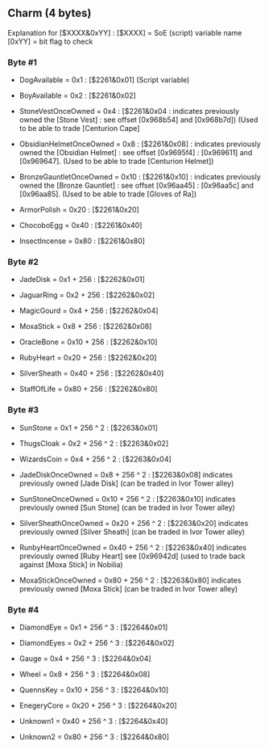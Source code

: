 ## Charm (4 bytes)

Explanation for [$XXXX&0xYY] : [$XXXX] = SoE (script) variable name [0xYY] = bit flag to check

### Byte #1
* DogAvailable = 0x1 : [$2261&0x01]  (Script variable)
* BoyAvailable = 0x2 : [$2261&0x02]
* StoneVestOnceOwned = 0x4 : [$2261&0x04 : indicates previously owned the [Stone Vest] : see offset [0x968b54] and [0x968b7d]) (Used to be able to trade [Centurion Cape]
* ObsidianHelmetOnceOwned = 0x8 : [$2261&0x08] : indicates previously owned the [Obsidian Helmet] : see offset [0x9695f4] : [0x969611] and [0x969647]. (Used to be able to trade [Centurion Helmet])
* BronzeGauntletOnceOwned = 0x10 : [$2261&0x10] : indicates previously owned the [Bronze Gauntlet] : see offset [0x96aa45] : [0x96aa5c] and [0x96aa85]. (Used to be able to trade [Gloves of Ra])

* ArmorPolish = 0x20 : [$2261&0x20]
* ChocoboEgg = 0x40 : [$2261&0x40]
* InsectIncense = 0x80 : [$2261&0x80]

### Byte #2
* JadeDisk = 0x1 + 256 : [$2262&0x01]
* JaguarRing = 0x2 + 256 : [$2262&0x02]
* MagicGourd = 0x4 + 256 : [$2262&0x04]
* MoxaStick = 0x8 + 256 : [$2262&0x08]

* OracleBone = 0x10 + 256 : [$2262&0x10]
* RubyHeart = 0x20 + 256 : [$2262&0x20]
* SilverSheath = 0x40 + 256 : [$2262&0x40]
* StaffOfLife = 0x80 + 256 : [$2262&0x80]

### Byte #3
* SunStone = 0x1 + 256 ^ 2 : [$2263&0x01]
* ThugsCloak = 0x2 + 256 ^ 2 : [$2263&0x02]
* WizardsCoin = 0x4 + 256 ^ 2 : [$2263&0x04]
* JadeDiskOnceOwned = 0x8 + 256 ^ 2 : [$2263&0x08] indicates previously owned [Jade Disk] (can be traded in Ivor Tower alley)
* SunStoneOnceOwned = 0x10 + 256 ^ 2 : [$2263&0x10] indicates previously owned [Sun Stone] (can be traded in Ivor Tower alley)

* SilverSheathOnceOwned = 0x20 + 256 ^ 2 : [$2263&0x20] indicates previously owned [Silver Sheath] (can be traded in Ivor Tower alley)
* RunbyHeartOnceOwned = 0x40 + 256 ^ 2 : [$2263&0x40] indicates previously owned [Ruby Heart] see [0x96942d] (used to trade back against [Moxa Stick] in Nobilia)
* MoxaStickOnceOwned = 0x80 + 256 ^ 2 : [$2263&0x80] indicates previously owned [Moxa Stick] (can be traded in Ivor Tower alley)

### Byte #4
* DiamondEye = 0x1 + 256 ^ 3 : [$2264&0x01]
* DiamondEyes = 0x2 + 256 ^ 3 : [$2264&0x02]
* Gauge = 0x4 + 256 ^ 3 : [$2264&0x04]
* Wheel = 0x8 + 256 ^ 3 : [$2264&0x08]

* QuennsKey = 0x10 + 256 ^ 3 : [$2264&0x10]
* EnegeryCore = 0x20 + 256 ^ 3 : [$2264&0x20]
* Unknown1 = 0x40 + 256 ^ 3 : [$2264&0x40]
* Unknown2 = 0x80 + 256 ^ 3 : [$2264&0x80]